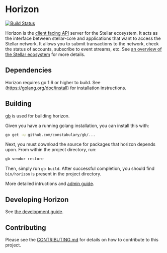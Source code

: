 # Horizon
[![Build Status](https://travis-ci.org/stellar/horizon.svg?branch=master)](https://travis-ci.org/stellar/horizon)

Horizon is the [client facing API](/docs) server for the Stellar ecosystem.  It acts as the interface between stellar-core and applications that want to access the Stellar network. It allows you to submit transactions to the network, check the status of accounts, subscribe to event streams, etc. See [an overview of the Stellar ecosystem](https://www.stellar.org/developers/guides/get-started/) for more details.

## Dependencies

Horizon requires go 1.6 or higher to build. See (https://golang.org/doc/install) for installation instructions.

## Building

[gb](http://getgb.io) is used for building horizon.

Given you have a running golang installation, you can install this with:

```bash
go get -u github.com/constabulary/gb/...
```

Next, you must download the source for packages that horizon depends upon.  From within the project directory, run:

```bash
gb vendor restore
```

Then, simply run `gb build`.  After successful
completion, you should find `bin/horizon` is present in the project directory.

More detailed intructions and [admin guide](/docs/reference/admin.md). 

## Developing Horizon

See [the development guide](docs/developing.md).

## Contributing
Please see the [CONTRIBUTING.md](./CONTRIBUTING.md) for details on how to contribute to this project.
